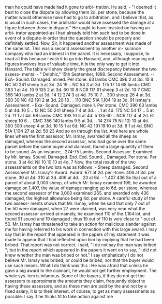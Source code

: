 than he could have made had it gone to arbi- tration. He said, - "I deemed it best to close the dispute by allowing them 2d. per stone, because the matter would otherwise have had to go to arbitration, and I believe that, as is usual in such cases, the arbitrator would have assessed the damage at a figure between those in dispute." He ought to have insisted on having an arbi- trator appointed-as I had already told him such had to be done in event of a dispute-in order that the question should be properly and definitely settled. Now, Sir, it happened another assessment was made of the same lot. This was a second assessment by another in- surance company who had an interest in the parcel. It is necessary, I suppose, to read all this because I wish it to go into Hansard, and, although reading out figures involves loss of valuable time, it is the only way to get it into Hansard. The table will show clearly the great discrepancy between the two assess- ments :- " Delphic," 15th September, 1898. Second Assessment. -- ExA- Sound. Damaged. mined. Per stone. 63 lambs CMC 396 2 at 3d. 10 8 .. NC 50 241 sheep 5 at 3d. 24 19 .. NC 54 3 at 3d. 175 17 14 68 lambs CMC 393 1 at 4d. 10 9 135 2 at 3d. 60 10 8 NCR 117 61 sheep 3 at 2d. 10 7 CMC 356 140 lambs 2 at 3d. 14 12 274 3 at 4d. 75 10 7 .. 300 sheep 26 4 at 3d. 390 30 NC 42 191 2 at 3d. 20 18 . . 110 BNC 51A 1,104 19 at 3d. 91 Ismay's Assessment. - Exa- Sound. Damaged. mine 1. Per stone. CMC 396 63 lambs 5 at 4d. 10 5 .. 12 NC 50 241 sheep 7 4 at 3d. . . 1 at 4d. 175 NC 54 17 .. 5 at 2d. 11 1 at 4d. 68 lambs CMC 393 10 5 at 4d. 5 135 60 .. NCR 117 4 at 2d. 61 sheep 10 6 . . CMC 356 140 lambs 9 5 at 3d. .. 14 274 75 Nil 10) 10 at 4d. 390 300 sheep 4 at 3d. 10 15 1 at 6d. NC 42 191 19 10 at 3d. 8 1 at 4d. BNC 51A 1,104 27 at 2d. 50 23 And so on through the list. And here are whole lines where the first assessor, Mr. Ismay, awarded all the sheep as damaged, whereas the second assessor, who had gone over the same parcel before the same buyer and claimant, found a large quantity of them to be sound. As an instance,- 274-75 Lambs. Second Assessor. Examined by Mr. Ismay. Sound. Damaged. Exd. Exd. Sound. , Damaged. Per stone. Per stone. 3 at 4d. Nil 10 10 10 at 4d. 7 Now, the total result of the two assessments on the two lots was as follows :- Sheep damaged. Second Assessment Mr. Ismay's Award. Award. 671 at 2d. per -tone. 406 at 3d. per stone. 30 at 4d. 310 at 3d. 406 at 4d. . 20 at 6d. - 1,407 436 So that out of a parcel of about 3,000 sheep, of which Mr. Ismay examined 199, he awarded damage on 1,407, the value of damage ranging up to 6d. per stone, whereas the second assessor of the 3,000 examined 265, and awarded only 436 damaged, the highest allowance being 4d. per stone. A careful study of the two assess- ments shows that Mr. Ismay, when he said that only 7 out of the 50 were damaged, when 27 were claimed, was very near what the second assessor arrived at-namely, he examined 110 of the 1,104 lot, and found 91 sound and 19 damaged ; thus 19 out of 110 is very close to " out of 50. Mr. Ismay has threatened to take an action for malicious slander against me for having referred to his work in connection with this large award. I may say that in the report that appeared in the papers of my statement it was made to appear that I had reflected upon him by implying that he had been bribed. That report was not correct. I said, "I do not say the man was bribed "; but in the report which appeared in the papers it went on to say, "I did not know whether the man was bribed or not." I say emphatically I do not believe Mr. Ismay was bribed, or could be bribed, nor that the buyer would use such means. What I do think was this : He was afraid that unless he gave a big award to the claimant, he would not get further employment. The whole sys. tem is infamous. Some of the buyers, if they do not get the assessors to approximate the amounts they claim, frequently object to having these assessors, and as these men are paid by the and not by a fixed salary, it is to their interest. of course, to get as many assessments as possible. I say if he thinks fit to take action against me 